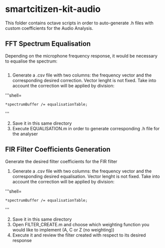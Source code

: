 # smartcitizen-kit-audio

This folder contains octave scripts in order to auto-generate .h files with custom coefficients for the Audio Analysis.

## FFT Spectrum Equalisation

Depending on the microphone frequency response, it would be necessary to equalise the spectrum:

![]()

1. Generate a .csv file with two columns: the frequency vector and the corresponding desired correction. Vector lenght is not fixed. Take into account the correction will be applied by division:

'''shell=

    *spectrumBuffer /= equalisationTable;

'''

2. Save it in this same directory
3. Execute EQUALISATION.m in order to generate corresponding .h file for the analyser

## FIR Filter Coefficients Generation

Generate the desired filter coefficients for the FIR filter 

1. Generate a .csv file with two columns: the frequency vector and the corresponding desired equalisation. Vector lenght is not fixed. Take into account the correction will be applied by division:

'''shell=

    *spectrumBuffer /= equalisationTable;

'''

2. Save it in this same directory
3. Open FILTER_CREATE.m and choose which weighting function you would like to implement (A, C or Z (no weighting))
4. Execute it and review the filter created with respect to its desired response
